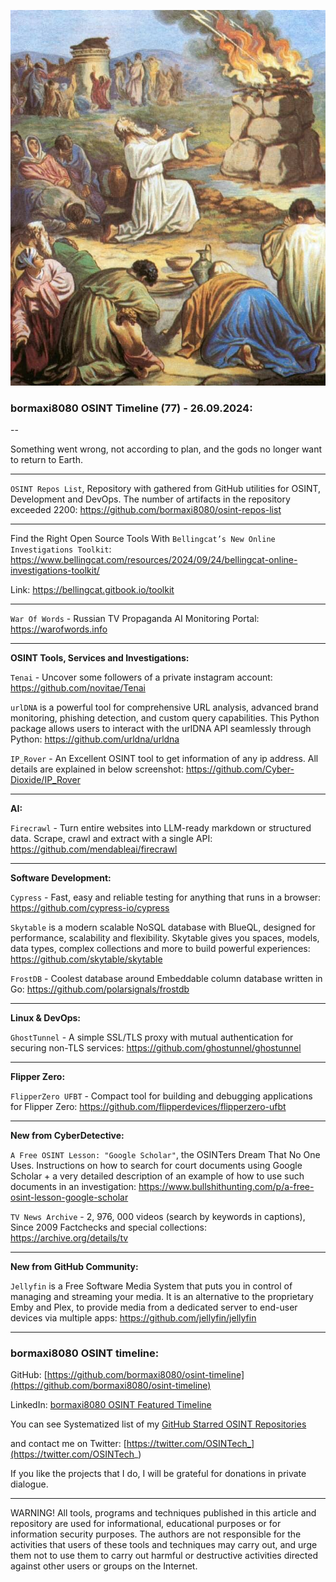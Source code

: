 ![alt text](img/77.jpg)

### bormaxi8080 OSINT Timeline (77) - 26.09.2024:

--

Something went wrong, not according to plan, and the gods no longer want to return to Earth.

----

```OSINT Repos List```, Repository with gathered from GitHub utilities for OSINT, Development and DevOps. The number of artifacts in the repository exceeded 2200: https://github.com/bormaxi8080/osint-repos-list

----

Find the Right Open Source Tools With ```Bellingcat’s New Online Investigations Toolkit```: https://www.bellingcat.com/resources/2024/09/24/bellingcat-online-investigations-toolkit/

Link: https://bellingcat.gitbook.io/toolkit

----

```War Of Words``` - Russian TV Propaganda AI Monitoring Portal: https://warofwords.info

----

**OSINT Tools, Services and Investigations:**

```Tenai``` - Uncover some followers of a private instagram account: https://github.com/novitae/Tenai

```urlDNA``` is a powerful tool for comprehensive URL analysis, advanced brand monitoring, phishing detection, and custom query capabilities. This Python package allows users to interact with the urlDNA API seamlessly through Python: https://github.com/urldna/urldna

```IP_Rover``` - An Excellent OSINT tool to get information of any ip address. All details are explained in below screenshot: https://github.com/Cyber-Dioxide/IP_Rover

----

**AI:**

```Firecrawl``` - Turn entire websites into LLM-ready markdown or structured data. Scrape, crawl and extract with a single API: https://github.com/mendableai/firecrawl

---

**Software Development:**

```Cypress``` - Fast, easy and reliable testing for anything that runs in a browser: https://github.com/cypress-io/cypress

```Skytable``` is a modern scalable NoSQL database with BlueQL, designed for performance, scalability and flexibility. Skytable gives you spaces, models, data types, complex collections and more to build powerful experiences: https://github.com/skytable/skytable

```FrostDB``` - Coolest database around Embeddable column database written in Go: https://github.com/polarsignals/frostdb

----

**Linux & DevOps:**

```GhostTunnel``` - A simple SSL/TLS proxy with mutual authentication for securing non-TLS services: https://github.com/ghostunnel/ghostunnel

----

**Flipper Zero:**

```FlipperZero UFBT``` - Compact tool for building and debugging applications for Flipper Zero: https://github.com/flipperdevices/flipperzero-ufbt

----

**New from CyberDetective:**

```A Free OSINT Lesson: "Google Scholar"```, the OSINTers Dream That No One Uses. Instructions on how to search for court documents using Google Scholar + a very detailed description of an example of how to use such documents in an investigation: https://www.bullshithunting.com/p/a-free-osint-lesson-google-scholar

```TV News Archive``` - 2, 976, 000 videos (search by keywords in captions), Since 2009 Factchecks and special collections: https://archive.org/details/tv

----

**New from GitHub Community:**

```Jellyfin``` is a Free Software Media System that puts you in control of managing and streaming your media. It is an alternative to the proprietary Emby and Plex, to provide media from a dedicated server to end-user devices via multiple apps: https://github.com/jellyfin/jellyfin

----
### bormaxi8080 OSINT timeline:

GitHub: [https://github.com/bormaxi8080/osint-timeline](https://github.com/bormaxi8080/osint-timeline)

LinkedIn: [bormaxi8080 OSINT Featured Timeline](https://www.linkedin.com/in/osintech/details/featured/)

You can see Systematized list of my [GitHub Starred OSINT Repositories](https://github.com/bormaxi8080/osint-repos-list)

and contact me on Twitter: [https://twitter.com/OSINTech_](https://twitter.com/OSINTech_)

If you like the projects that I do, I will be grateful for donations in private dialogue.

----

WARNING! All tools, programs and techniques published in this article and repository are used for informational, educational purposes or for information security purposes. The authors are not responsible for the activities that users of these tools and techniques may carry out, and urge them not to use them to carry out harmful or destructive activities directed against other users or groups on the Internet.